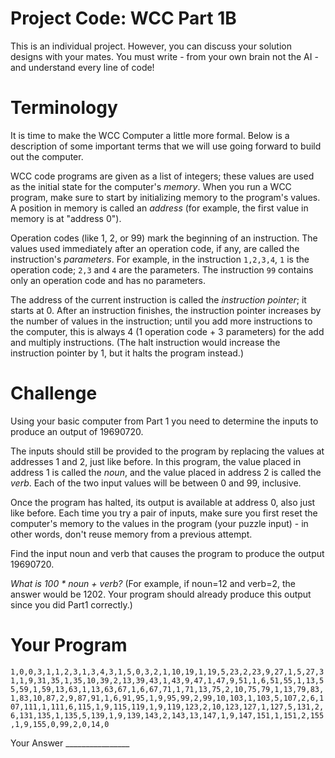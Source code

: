 # Project Code: WCC Part 1B

This is an individual project. However, you can discuss your solution designs with your mates.
You must write - from your own brain not the AI - and understand every line of code!

# Terminology

It is time to make the WCC Computer a little more formal. Below is a description of some
important terms that we will use going forward to build out the computer.

WCC code programs are given as a list of integers; these values are used as the initial state for
the computer's *memory*. When you run a WCC program, make sure to start by initializing
memory to the program's values. A position in memory is called an *address* (for example, the
first value in memory is at "address 0").

Operation codes (like 1, 2, or 99) mark the beginning of an instruction. The values used
immediately after an operation code, if any, are called the instruction's *parameters*. For
example, in the instruction ```1,2,3,4```, ```1``` is the operation code; ```2,3``` and ```4``` are the parameters.
The instruction ```99``` contains only an operation code and has no parameters.

The address of the current instruction is called the *instruction pointer*; it starts at 0. After an
instruction finishes, the instruction pointer increases by the number of values in the instruction;
until you add more instructions to the computer, this is always 4 (1 operation code + 3
parameters) for the add and multiply instructions. (The halt instruction would increase the
instruction pointer by 1, but it halts the program instead.)

# Challenge

Using your basic computer from Part 1 you need to determine the inputs to produce an output of
19690720.

The inputs should still be provided to the program by replacing the values at addresses 1 and 2,
just like before. In this program, the value placed in address 1 is called the *noun*, and the value
placed in address 2 is called the *verb*. Each of the two input values will be between 0 and 99,
inclusive.

Once the program has halted, its output is available at address 0, also just like before. Each
time you try a pair of inputs, make sure you first reset the computer's memory to the values in
the program (your puzzle input) - in other words, don't reuse memory from a previous attempt.

Find the input noun and verb that causes the program to produce the output 19690720.

*What is 100 * noun + verb?* (For example, if noun=12 and verb=2, the answer would be 1202.
Your program should already produce this output since you did Part1 correctly.)

# Your Program

```
1,0,0,3,1,1,2,3,1,3,4,3,1,5,0,3,2,1,10,19,1,19,5,23,2,23,9,27,1,5,27,3
1,1,9,31,35,1,35,10,39,2,13,39,43,1,43,9,47,1,47,9,51,1,6,51,55,1,13,5
5,59,1,59,13,63,1,13,63,67,1,6,67,71,1,71,13,75,2,10,75,79,1,13,79,83,
1,83,10,87,2,9,87,91,1,6,91,95,1,9,95,99,2,99,10,103,1,103,5,107,2,6,1
07,111,1,111,6,115,1,9,115,119,1,9,119,123,2,10,123,127,1,127,5,131,2,
6,131,135,1,135,5,139,1,9,139,143,2,143,13,147,1,9,147,151,1,151,2,155
,1,9,155,0,99,2,0,14,0
```

Your Answer ________________